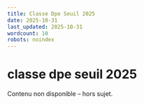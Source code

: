 ```yaml
---
title: Classe Dpe Seuil 2025
date: 2025-10-31
last_updated: 2025-10-31
wordcount: 10
robots: noindex
---
```


# classe dpe seuil 2025

Contenu non disponible – hors sujet.